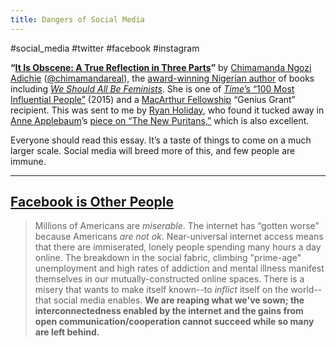 ```yaml
---
title: Dangers of Social Media
---
```




#social_media #twitter #facebook #instagram

**“**[**It Is Obscene: A True Reflection in Three Parts**](https://click.fourhourmail.com/p9u0l6v9mlh9hqlkdwur/owhkhqh4wlvr33sv/aHR0cHM6Ly93d3cuY2hpbWFtYW5kYS5jb20vbmV3c19pdGVtcy9pdC1pcy1vYnNjZW5lLWEtdHJ1ZS1yZWZsZWN0aW9uLWluLXRocmVlLXBhcnRzLw==)**”** by [Chimamanda Ngozi Adichie](https://click.fourhourmail.com/p9u0l6v9mlh9hqlkdwur/z2hghnhoerv394up/aHR0cHM6Ly93d3cuY2hpbWFtYW5kYS5jb20v) ([@chimamandareal](https://click.fourhourmail.com/p9u0l6v9mlh9hqlkdwur/p8heh9h9450zk2cq/aHR0cHM6Ly90d2l0dGVyLmNvbS9jaGltYW1hbmRhcmVhbA==)), the [award-winning Nigerian author](https://click.fourhourmail.com/p9u0l6v9mlh9hqlkdwur/x0hph6hned6w8zb5/aHR0cHM6Ly93d3cubmV3eW9ya2VyLmNvbS9tYWdhemluZS8yMDE4LzA2LzA0L2NoaW1hbWFuZGEtbmdvemktYWRpY2hpZS1jb21lcy10by10ZXJtcy13aXRoLWdsb2JhbC1mYW1l) of books including [*We Should All Be Feminists*](https://click.fourhourmail.com/p9u0l6v9mlh9hqlkdwur/6qheh8hpl6g7v6ho/aHR0cHM6Ly93d3cuYW1hem9uLmNvbS9kcC9CMDBMMEYwMU5LL3JlZj1kcC1raW5kbGUtcmVkaXJlY3Q_X2VuY29kaW5nPVVURjgmYnRrcj0x). She is one of [*Time*’s “100 Most Influential People”](https://click.fourhourmail.com/p9u0l6v9mlh9hqlkdwur/kkhmh6h8n2qlg3fl/aHR0cHM6Ly90aW1lLmNvbS9jb2xsZWN0aW9uLXBvc3QvMzgyMzI5Ni9jaGltYW1hbmRhLW5nb3ppLWFkaWNoaWUtMjAxNS10aW1lLTEwMC8=) (2015) and a [MacArthur Fellowship](https://click.fourhourmail.com/p9u0l6v9mlh9hqlkdwur/58hvh7h5go8mp9i6/aHR0cHM6Ly9lbi53aWtpcGVkaWEub3JnL3dpa2kvTWFjQXJ0aHVyX0ZlbGxvd3NfUHJvZ3JhbQ==) “Genius Grant” recipient. This was sent to me by [Ryan Holiday](https://click.fourhourmail.com/p9u0l6v9mlh9hqlkdwur/25h2hoh730z2r7c3/aHR0cHM6Ly90aW0uYmxvZy8yMDIwLzA0LzA5L3J5YW4taG9saWRheS1zdG9pY2lzbS8_dXRtX3NvdXJjZT1jb252ZXJ0a2l0JnV0bV9tZWRpdW09Y29udmVydGtpdCZ1dG1fY2FtcGFpZ249NWJm), who found it tucked away in [Anne Applebaum](https://click.fourhourmail.com/p9u0l6v9mlh9hqlkdwur/qvh8h7h8d25rgrsl/aHR0cHM6Ly93d3cuYW5uZWFwcGxlYmF1bS5jb20v)’s [piece on “The New Puritans,”](https://click.fourhourmail.com/p9u0l6v9mlh9hqlkdwur/g3hnh5hemo537mar/aHR0cHM6Ly93d3cudGhlYXRsYW50aWMuY29tL21hZ2F6aW5lL2FyY2hpdmUvMjAyMS8xMC9uZXctcHVyaXRhbnMtbW9iLWp1c3RpY2UtY2FuY2VsZWQvNjE5ODE4Lw==) which is also excellent. 

Everyone should read this essay. It’s a taste of things to come on a much larger scale. Social media will breed more of this, and few people are immune.

---

## [Facebook is Other People](https://kevinmunger.substack.com/p/facebook-is-other-people)

> Millions of Americans are *miserable*. The internet has “gotten worse” because Americans *are not ok*. Near-universal internet access means that there are immiserated, lonely people spending many hours a day online. The breakdown in the social  fabric, climbing "prime-age" unemployment and high rates of addiction  and mental illness manifest themselves in our mutually-constructed  online spaces. There is a misery that wants to make itself known--to *inflict* itself on the world--that social media enables. **We are reaping what we've  sown; the interconnectedness enabled by the internet and the gains from  open communication/cooperation cannot succeed while so many are left  behind.** 